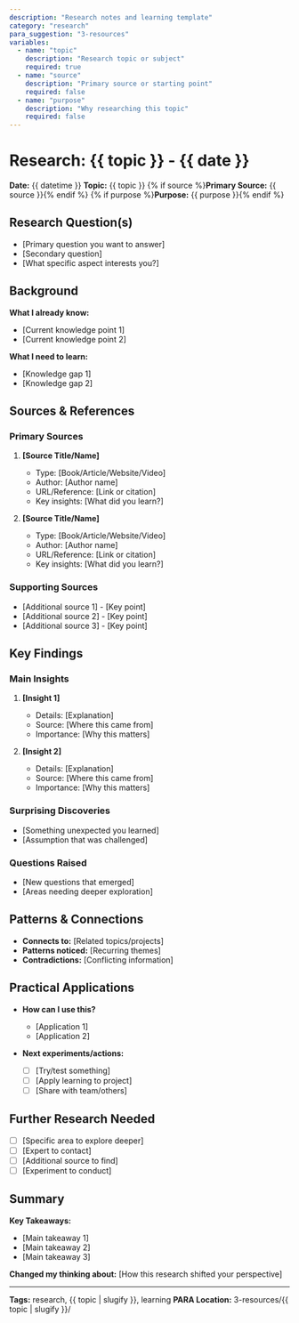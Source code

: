 ```yaml
---
description: "Research notes and learning template"
category: "research"
para_suggestion: "3-resources"
variables:
  - name: "topic"
    description: "Research topic or subject"
    required: true
  - name: "source"
    description: "Primary source or starting point"
    required: false
  - name: "purpose"
    description: "Why researching this topic"
    required: false
---
```


# Research: {{ topic }} - {{ date }}

**Date:** {{ datetime }}
**Topic:** {{ topic }}
{% if source %}**Primary Source:** {{ source }}{% endif %}
{% if purpose %}**Purpose:** {{ purpose }}{% endif %}

## Research Question(s)
- [Primary question you want to answer]
- [Secondary question]
- [What specific aspect interests you?]

## Background
**What I already know:**
- [Current knowledge point 1]
- [Current knowledge point 2]

**What I need to learn:**
- [Knowledge gap 1]
- [Knowledge gap 2]

## Sources & References

### Primary Sources
1. **[Source Title/Name]**
   - Type: [Book/Article/Website/Video]
   - Author: [Author name]
   - URL/Reference: [Link or citation]
   - Key insights: [What did you learn?]

2. **[Source Title/Name]**
   - Type: [Book/Article/Website/Video]
   - Author: [Author name]
   - URL/Reference: [Link or citation]
   - Key insights: [What did you learn?]

### Supporting Sources
- [Additional source 1] - [Key point]
- [Additional source 2] - [Key point]
- [Additional source 3] - [Key point]

## Key Findings

### Main Insights
1. **[Insight 1]**
   - Details: [Explanation]
   - Source: [Where this came from]
   - Importance: [Why this matters]

2. **[Insight 2]**
   - Details: [Explanation]
   - Source: [Where this came from]
   - Importance: [Why this matters]

### Surprising Discoveries
- [Something unexpected you learned]
- [Assumption that was challenged]

### Questions Raised
- [New questions that emerged]
- [Areas needing deeper exploration]

## Patterns & Connections
- **Connects to:** [Related topics/projects]
- **Patterns noticed:** [Recurring themes]
- **Contradictions:** [Conflicting information]

## Practical Applications
- **How can I use this?**
  - [Application 1]
  - [Application 2]

- **Next experiments/actions:**
  - [ ] [Try/test something]
  - [ ] [Apply learning to project]
  - [ ] [Share with team/others]

## Further Research Needed
- [ ] [Specific area to explore deeper]
- [ ] [Expert to contact]
- [ ] [Additional source to find]
- [ ] [Experiment to conduct]

## Summary
**Key Takeaways:**
- [Main takeaway 1]
- [Main takeaway 2]
- [Main takeaway 3]

**Changed my thinking about:**
[How this research shifted your perspective]

---
**Tags:** research, {{ topic | slugify }}, learning
**PARA Location:** 3-resources/{{ topic | slugify }}/